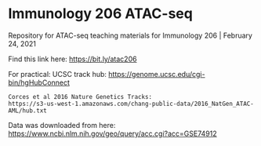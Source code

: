 # Immunology 206 ATAC-seq
Repository for ATAC-seq teaching materials for Immunology 206 | February 24, 2021

Find this link here: https://bit.ly/atac206

For practical: UCSC track hub: https://genome.ucsc.edu/cgi-bin/hgHubConnect

```
Corces et al 2016 Nature Genetics Tracks:
https://s3-us-west-1.amazonaws.com/chang-public-data/2016_NatGen_ATAC-AML/hub.txt
```
Data was downloaded from here: https://www.ncbi.nlm.nih.gov/geo/query/acc.cgi?acc=GSE74912
